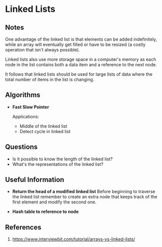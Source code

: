 # Linked Lists

## Notes

One advantage of the linked list is that elements can be added indefinitely, while an array will eventually get filled or have to be resized (a costly operation that isn't always possible).

Linked lists also use more storage space in a computer's memory as each node in the list contains both a data item and a reference to the next node.

It follows that linked lists should be used for large lists of data where the total number of items in the list is changing.

## Algorithms

- **Fast Slow Pointer**

  Applications:

  - Middle of the linked list
  - Detect cycle in linked list

## Questions

- Is it possible to know the length of the linked list?
- What's the representations of the linked list?

## Useful Information

- **Return the head of a modified linked list**
  Before beginning to traverse the linked list remember to create an extra node that keeps track of the first element and modify the second one.

- **Hash table to reference to node**

## References

1. https://www.interviewbit.com/tutorial/arrays-vs-linked-lists/
